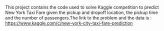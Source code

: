 This project contains the code used to solve Kaggle competition to predict New York Taxi Fare given the pickup and dropoff location, the pickup time and the number of passengers.The link to the problem and the data is : https://www.kaggle.com/c/new-york-city-taxi-fare-prediction


